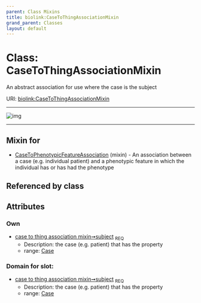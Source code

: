 ```yaml
---
parent: Class Mixins
title: biolink:CaseToThingAssociationMixin
grand_parent: Classes
layout: default
---
```


# Class: CaseToThingAssociationMixin


An abstract association for use where the case is the subject

URI: [biolink:CaseToThingAssociationMixin](https://w3id.org/biolink/vocab/CaseToThingAssociationMixin)


---

![img](http://yuml.me/diagram/nofunky;dir:TB/class/[Case]%3Csubject%201..1-%20[CaseToThingAssociationMixin],[CaseToPhenotypicFeatureAssociation]uses%20-.-%3E[CaseToThingAssociationMixin],[CaseToPhenotypicFeatureAssociation],[Case])

---


## Mixin for

 * [CaseToPhenotypicFeatureAssociation](CaseToPhenotypicFeatureAssociation.md) (mixin)  - An association between a case (e.g. individual patient) and a phenotypic feature in which the individual has or has had the phenotype

## Referenced by class


## Attributes


### Own

 * [case to thing association mixin➞subject](case_to_thing_association_mixin_subject.md)  <sub>REQ</sub>
    * Description: the case (e.g. patient) that has the property
    * range: [Case](Case.md)

### Domain for slot:

 * [case to thing association mixin➞subject](case_to_thing_association_mixin_subject.md)  <sub>REQ</sub>
    * Description: the case (e.g. patient) that has the property
    * range: [Case](Case.md)
